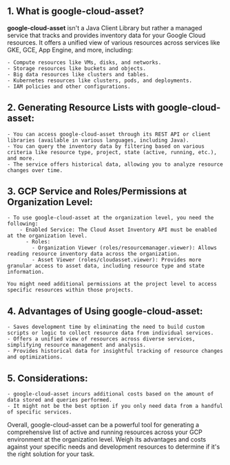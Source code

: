 ## 1. What is google-cloud-asset?

**google-cloud-asset** isn't a Java Client Library but rather a managed service that tracks and provides inventory data for your Google Cloud resources. It offers a unified view of various resources across services like GKE, GCE, App Engine, and more, including:

    - Compute resources like VMs, disks, and networks.
    - Storage resources like buckets and objects.
    - Big data resources like clusters and tables.
    - Kubernetes resources like clusters, pods, and deployments.
    - IAM policies and other configurations.

## 2. Generating Resource Lists with google-cloud-asset:

    - You can access google-cloud-asset through its REST API or client libraries (available in various languages, including Java).
    - You can query the inventory data by filtering based on various criteria like resource type, project, state (active, running, etc.), and more.
    - The service offers historical data, allowing you to analyze resource changes over time.

## 3. GCP Service and Roles/Permissions at Organization Level:

    - To use google-cloud-asset at the organization level, you need the following:
        - Enabled Service: The Cloud Asset Inventory API must be enabled at the organization level.
          - Roles:
            - Organization Viewer (roles/resourcemanager.viewer): Allows reading resource inventory data across the organization.
            - Asset Viewer (roles/cloudasset.viewer): Provides more granular access to asset data, including resource type and state information.
            
    You might need additional permissions at the project level to access specific resources within those projects.

## 4. Advantages of Using google-cloud-asset:

    - Saves development time by eliminating the need to build custom scripts or logic to collect resource data from individual services.
    - Offers a unified view of resources across diverse services, simplifying resource management and analysis.
    - Provides historical data for insightful tracking of resource changes and optimizations.

## 5. Considerations:

    - google-cloud-asset incurs additional costs based on the amount of data stored and queries performed.
    - It might not be the best option if you only need data from a handful of specific services.

Overall, google-cloud-asset can be a powerful tool for generating a comprehensive list of active and running resources across your GCP environment at the organization level. Weigh its advantages and costs against your specific needs and development resources to determine if it's the right solution for your task.
